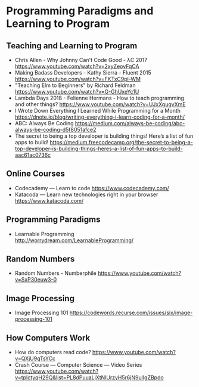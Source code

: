 # Programming Paradigms and Learning to Program

## Teaching and Learning to Program

* Chris Allen - Why Johnny Can't Code Good - λC 2017
  https://www.youtube.com/watch?v=2xyZeovFqCA
* Making Badass Developers - Kathy Sierra - Fluent 2015
  https://www.youtube.com/watch?v=FKTxC9pl-WM
* "Teaching Elm to Beginners" by Richard Feldman
  https://www.youtube.com/watch?v=G-GhUxeYc1U
* Lambda Days 2018 - Felienne Hermans - How to teach programming and other things?
  https://www.youtube.com/watch?v=UJxXgugvXmE
* I Wrote Down Everything I Learned While Programming for a Month
  https://dnote.io/blog/writing-everything-i-learn-coding-for-a-month/
* ABC: Always Be Coding
  https://medium.com/always-be-coding/abc-always-be-coding-d5f8051afce2
* The secret to being a top developer is building things! Here’s a list of fun apps to build!
  https://medium.freecodecamp.org/the-secret-to-being-a-top-developer-is-building-things-heres-a-list-of-fun-apps-to-build-aac61ac0736c

## Online Courses

* Codecademy — Learn to code 
  https://www.codecademy.com/
* Katacoda — Learn new technologies right in your browser
  https://www.katacoda.com/

## Programming Paradigms

* Learnable Programming
  http://worrydream.com/LearnableProgramming/
  
## Random Numbers

* Random Numbers - Numberphile
  https://www.youtube.com/watch?v=SxP30euw3-0

## Image Processing

* Image Processing 101
  https://codewords.recurse.com/issues/six/image-processing-101

## How Computers Work

* How do computers read code?
  https://www.youtube.com/watch?v=QXjU9qTsYCc
* Crash Course — Computer Science — Video Series
  https://www.youtube.com/watch?v=tpIctyqH29Q&list=PL8dPuuaLjXtNlUrzyH5r6jN9ulIgZBpdo
